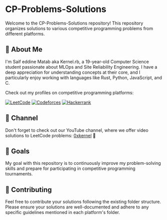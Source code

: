 # CP-Problems-Solutions

Welcome to the CP-Problems-Solutions repository! This repository organizes solutions to various competitive programming problems from different platforms.

## 👋 About Me

I'm Saif eddine Matab aka Kernel.rb, a 19-year-old Computer Science student passionate about MLOps and Site Reliability Engineering. I have a deep appreciation for understanding concepts at their core, and I particularly enjoy working with languages like Rust, Python, JavaScript, and C.

Check out my profiles on competitive programming platforms:

[![LeetCode](https://img.shields.io/badge/LeetCode-000000?style=for-the-badge&logo=LeetCode&logoColor=#d16c06)](https://leetcode.com/u/Kernel-rb/)
[![Codeforces](https://img.shields.io/badge/Codeforces-445f9d?style=for-the-badge&logo=Codeforces&logoColor=white)](https://codeforces.com/profile/kernel_rb)
[![Hackerrank](https://img.shields.io/badge/-Hackerrank-2EC866?style=for-the-badge&logo=HackerRank&logoColor=white)](https://www.hackerrank.com/profile/matabsaifeddine)

## 🎥 Channel

Don't forget to check out our YouTube channel, where we offer video solutions to LeetCode problems: [0xkernel](https://www.youtube.com/@kernelrb) 🙂

## 🎯 Goals

My goal with this repository is to continuously improve my problem-solving skills and prepare for participating in competitive programming tournaments.

## 🤝 Contributing

Feel free to contribute your solutions following the existing folder structure. Please ensure your solutions are well-documented and adhere to any specific guidelines mentioned in each platform's folder.
